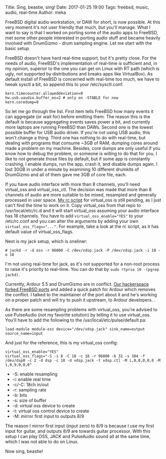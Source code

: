 Title: Sing, beastie, sing!
Date: 2017-01-25 19:00
Tags: freebsd, music, audio, real-time
Author: meka


FreeBSD digital audio workstation, or DAW for short, is now possible. At this
very moment it's not user friendly that much, but you'll manage. What I want to
say is that I worked on porting some of the audio apps to FreeBSD, met some
other people interested in porting audio stuff and became heavily involved with
DrumGizmo - drum sampling engine. Let me start with the basic setup.

FreeBSD doesn't have hard real-time support, but it's pretty close. For the
needs of audio, FreeBSD's implementation of real-time is sufficient and, in my
opinion, superior to the one you can get on Linux with RT path (which is ugly,
not supported by distributions and breaks apps like VirtualBox). As default
install of FreeBSD is concerned with real-time too much, we have to tweak sysctl
a bit, so append this to your /etc/sysctl.conf:

```
kern.timecounter.alloweddeviation=0
hw.usb.uaudio.buffer_ms=2 # only on -STABLE for now
kern.coredump=0
```

So let me go through the list. First item tells FreeBSD how many events it can
aggregate (or wait for) before emitting them. The reason this is the default is
because aggregating events saves power a bit, and currently more laptops are
running FreeBSD than DAWs. Second one is the lowest possible buffer for USB
audio driver. If you're not using USB audio, this won't change a thing. Third
one has nothing to do with real-time, but dealing with programs that consume
~3GB of RAM, dumping cores around made a problem on my machine. Besides, core
dumps are only useful if you know how to debug the problem, or someone is
willing to do that for you. I like to not generate those files by default, but
if some app is constantly crashing, I enable dumps, run the app, crash it, and
disable dumps again. I lost 30GB in under a minute by examining 10 different
drumkits of DrumGizmo and all of them gave me 3GB of core file, each.

If you have audio interface with more than 8 channels, you'll need virtual_oss
and virtual_oss_ctl. The decision was made that more than 8 channels of audio
are more suitable to be mixed, resampled and generally processed in user space.
[My rc script](https://github.com/mekanix/virtual_oss_rc) for virtual_oss is
still pending, as I just can't find the time to work on it. Copy virtual_oss
from that repo to /usr/local/etc/rc.d and it will start virtual_oss assuming
your audio interface has 18 channels. You have to add `virtual_oss_enable="YES"`
to your /etc/rc.conf and you can alter the arguments by adding your own
`virtual_oss_flags="..."`. For example, take a look at the rc script, as it has
default value of virtual_oss_flags.

Next is my jack setup, which is oneliner:

```
# jackd -r -d oss -r 96000 -C /dev/vdsp.jack -P /dev/vdsp.jack -i 18 -o 18
```

I'm not using real-time for jack, as it's not supported for a non-root process
to raise it's priority to real-time. You can do that by
`sudo rtprio 10 -(pgrep jackd)`.

Currently, Ardour 5.5 and DrumGizmo are in conflict.
[Our hackerspace forked FreeBSD ports](https://github.com/tilda-center/freebsd-ports)
and added a quick patch for Ardour which removes the conflict. I talked to the
maintainer of the port about it and he's working on a proper patch and will try
to push it upstream, to Ardour developers.
.

As there are some resampling problems with virtual_oss, you're advised to use
PulseAudio (not my favorite solution) by telling it to use virtual_oss. You'll
have to add the following to the /usr/local/etc/pulse/default.pa:

```
load-module module-oss device="/dev/vdsp.jack" sink_name=output source_name=input
```

And just for the reference, this is my virtual_oss config:

```
virtual_oss_enable="YES"
virtual_oss_flags="-S -i 8 -C 18 -c 18 -r 96000 -b 32 -s 384 -f /dev/dsp0 -c 2 -d dsp -c 18 -d vdsp.jack -t vdsp.ctl -M i,0,8,0,0,0 -M i,0,9,0,0,0"
```

* -S: enable resampling
* -i: enable real time
* -c/-C: 18ch in/out
* -r: sampling rate
* -b: bits
* -s: size of buffer
* -d: virtual oss device to create
* -t: virtual oss control device to create
* -M: mirror first input to outputs 8/9

The reason I mirror first input (input zero) to 8/9 is because I use my first
input for guitar, and outputs 8/9 are towards guitar processor. With this setup
I can play OSS, JACK and PulseAudio sound all at the same time, which I was not
able to do on Linux.

Now sing, beastie!
